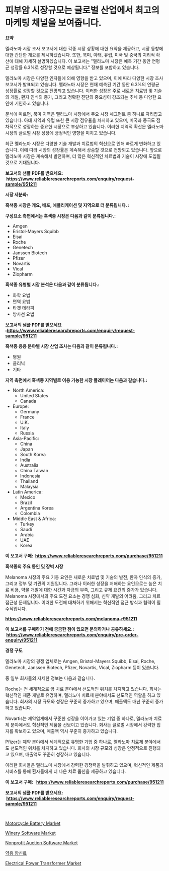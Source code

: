 <p><h1>피부암 시장규모는 글로벌 산업에서 최고의 마케팅 채널을 보여줍니다.</h1></p><p><strong>요약</strong></p>
<p><p>멜라노마 시장 조사 보고서에 대한 각종 시장 상황에 대한 요약을 제공하고, 시장 동향에 대한 간단한 개요를 제시하겠습니다. 또한, 북미, 아태, 유럽, 미국 및 중국의 지리적 확산에 대해 자세히 설명하겠습니다. 이 보고서는 "멜라노마 시장은 예측 기간 동안 연평균 성장률 6.3%로 성장할 것으로 예상됩니다." 정보를 포함하고 있습니다.</p><p>멜라노마 시장은 다양한 인자들에 의해 영향을 받고 있으며, 이에 따라 다양한 시장 조사 보고서가 발표되고 있습니다. 멜라노마 시장은 현재 예측된 기간 동안 6.3%의 연평균 성장률로 성장할 것으로 전망되고 있습니다. 이러한 성장은 주로 새로운 치료법 및 기술의 개발, 환자 인식의 증가, 그리고 정확한 진단의 중요성이 강조되는 추세 등 다양한 요인에 기인하고 있습니다.</p><p>분석에 따르면, 북미 지역은 멜라노마 시장에서 주요 시장 세그먼트 중 하나로 자리잡고 있습니다. 아태 지역과 유럽 또한 큰 시장 점유율을 차지하고 있으며, 미국과 중국도 점차적으로 성장하는 중요한 시장으로 부상하고 있습니다. 이러한 지역적 확산은 멜라노마 시장의 글로벌 시장 성장에 긍정적인 영향을 미치고 있습니다.</p><p>최근 멜라노마 시장은 다양한 기술 개발과 치료법의 혁신으로 인해 빠르게 변화하고 있습니다. 이에 따라 시장의 성장률은 계속해서 상승할 것으로 전망되고 있습니다. 앞으로 멜라노마 시장은 계속해서 발전하며, 더 많은 혁신적인 치료법과 기술이 시장에 도입될 것으로 기대됩니다.</p></p>
<p><strong>보고서의 샘플 PDF를 받으세요: &nbsp;<a href="https://www.reliableresearchreports.com/enquiry/request-sample/951211">https://www.reliableresearchreports.com/enquiry/request-sample/951211</a></strong></p>
<p><strong>시장 세분화:</strong></p>
<p><strong> 흑색종 시장은 개요, 배포, 애플리케이션 및 지역으로 더 분류됩니다. :</strong></p>
<p><strong>구성요소 측면에서는 흑색종 시장은 다음과 같이 분류됩니다.:</strong></p>
<p><ul><li>Amgen</li><li>Eristol-Mayers Squibb</li><li>Eisai</li><li>Roche</li><li>Genetech</li><li>Janssen Biotech</li><li>Pfizer</li><li>Novartis</li><li>Vical</li><li>Ziopharm</li></ul></p>
<p><strong> 흑색종 유형별 시장 분석은 다음과 같이 분류됩니다.:</strong></p>
<p><ul><li>화학 요법</li><li>면역 요법</li><li>타겟 테라피</li><li>방사선 요법</li></ul></p>
<p><strong>보고서의 샘플 PDF를 받으세요 :<a href="https://www.reliableresearchreports.com/enquiry/request-sample/951211">https://www.reliableresearchreports.com/enquiry/request-sample/951211</a></strong></p>
<p><strong> 흑색종 응용 분야별 시장 산업 조사는 다음과 같이 분류됩니다.:</strong></p>
<p><ul><li>병원</li><li>클리닉</li><li>기타</li></ul></p>
<p><strong>지역 측면에서 흑색종 지역별로 이용 가능한 시장 플레이어는 다음과 같습니다.:</strong></p>
<p><ul>
    <li>
        North America:
        <ul>
            <li>United States</li>
            <li>Canada</li>
        </ul>
    </li>
    <li>
        Europe:
        <ul>
            <li>Germany</li>
            <li>France</li>
            <li>U.K.</li>
            <li>Italy</li>
            <li>Russia</li>
        </ul>
    </li>
    <li>
        Asia-Pacific:
        <ul>
            <li>China</li>
            <li>Japan</li>
            <li>South Korea</li>
            <li>India</li>
            <li>Australia</li>
            <li>China Taiwan</li>
            <li>Indonesia</li>
            <li>Thailand</li>
            <li>Malaysia</li>
        </ul>
    </li>
    <li>
        Latin America:
        <ul>
            <li>Mexico</li>
            <li>Brazil</li>
            <li>Argentina Korea</li>
            <li>Colombia</li>
        </ul>
    </li>
    <li>
        Middle East & Africa:
        <ul>
            <li>Turkey</li>
            <li>Saudi</li>
            <li>Arabia</li>
            <li>UAE</li>
            <li>Korea</li>
        </ul>
    </li>
    </ul></p>
<p><strong>이 보고서 구매: &nbsp;<a href="https://www.reliableresearchreports.com/purchase/951211">https://www.reliableresearchreports.com/purchase/951211</a></strong></p>
<p><strong>흑색종의 주요 동인 및 장벽 시장</strong></p>
<p><p>Melanoma 시장의 주요 기동 요인은 새로운 치료법 및 기술의 발전, 환자 인식의 증가, 그리고 정부 및 기관의 지원입니다. 그러나 이러한 성장을 저해하는 요인으로는 높은 치료 비용, 약물 개발에 대한 시간과 자금의 부족, 그리고 규제 요건의 증가가 있습니다. Melanoma 시장에서의 주요 도전 요소는 경쟁 심화, 신약 개발의 어려움, 그리고 치료 접근성 문제입니다. 이러한 도전에 대처하기 위해서는 혁신적인 접근 방식과 협력이 필수적입니다.</p></p>
<p><strong><a href="https://www.reliableresearchreports.com/melanoma-r951211">https://www.reliableresearchreports.com/melanoma-r951211</a></strong></p>
<p><strong>이 보고서를 구매하기 전에 궁금한 점이 있으면 문의하거나 공유하세요.: &nbsp;<a href="https://www.reliableresearchreports.com/enquiry/pre-order-enquiry/951211">https://www.reliableresearchreports.com/enquiry/pre-order-enquiry/951211</a></strong></p>
<p><strong>경쟁 구도</strong></p>
<p><p>멜라노마 시장의 경쟁 업체로는 Amgen, Bristol-Mayers Squibb, Eisai, Roche, Genetech, Janssen Biotech, Pfizer, Novartis, Vical, Ziopharm 등이 있습니다. </p><p>중 일부 회사들의 자세한 정보는 다음과 같습니다. </p><p>Roche는 전 세계적으로 암 치료 분야에서 선도적인 위치를 차지하고 있습니다. 회사는 혁신적인 제품 개발로 유명하며, 멜라노마 치료제 분야에서도 선도적인 역할을 하고 있습니다. 회사의 시장 규모와 성장은 꾸준히 증가하고 있으며, 매출액도 매년 꾸준히 증가하고 있습니다. </p><p>Novartis는 제약업계에서 꾸준한 성장을 이어가고 있는 기업 중 하나로, 멜라노마 치료제 분야에서도 혁신적인 제품을 선보이고 있습니다. 회사는 글로벌 시장에서 강력한 입지를 확보하고 있으며, 매출액 역시 꾸준히 증가하고 있습니다. </p><p>Pfizer는 제약 분야에서 세계적으로 유명한 기업 중 하나로, 멜라노마 치료제 분야에서도 선도적인 위치를 차지하고 있습니다. 회사의 시장 규모와 성장은 안정적으로 진행되고 있으며, 매출액도 꾸준히 성장하고 있습니다. </p><p>이러한 회사들은 멜라노마 시장에서 강력한 경쟁력을 발휘하고 있으며, 혁신적인 제품과 서비스를 통해 환자들에게 더 나은 치료 옵션을 제공하고 있습니다.</p></p>
<p><strong>이 보고서 구매: &nbsp; <a href="https://www.reliableresearchreports.com/purchase/951211">https://www.reliableresearchreports.com/purchase/951211</a></strong></p>
<p><strong>보고서의 샘플 PDF를 받으세요: &nbsp;<a href="https://www.reliableresearchreports.com/enquiry/request-sample/951211">https://www.reliableresearchreports.com/enquiry/request-sample/951211</a></strong><strong></strong></p>
<p>&nbsp;</p>
<p><p><a href="https://www.linkedin.com/pulse/motorcycle-battery-market-furnishes-information-share-ldpgf?trackingId=iAHQqfKkjNfhNGgvEK8ryg%3D%3D">Motorcycle Battery Market</a></p><p><a href="https://github.com/markusgodoy/Market-Research-Report-List-3/blob/main/winery-software-market.md">Winery Software Market</a></p><p><a href="https://github.com/luckyshygirl/Market-Research-Report-List-4/blob/main/nonprofit-auction-software-market.md">Nonprofit Auction Software Market</a></p><p><a href="https://github.com/rcabello548/Market-Research-Report-List-1/blob/main/849563651284.md">약용 향신료</a></p><p><a href="https://www.linkedin.com/pulse/electrical-power-transformernbspmarket-focuses-market-a6nhe?trackingId=GoSTWekT6iW9OyVkmBdmCQ%3D%3D">Electrical Power Transformer Market</a></p></p>